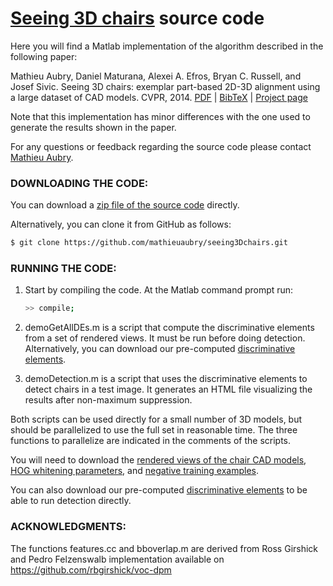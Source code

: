 [Seeing 3D chairs](http://www.di.ens.fr/willow/research/seeing3Dchairs) source code
===========

Here you will find a Matlab implementation of the algorithm described
in the following paper:

   Mathieu Aubry, Daniel Maturana, Alexei A. Efros, Bryan C. Russell, and Josef Sivic.
   Seeing 3D chairs: exemplar part-based 2D-3D alignment using a large dataset of CAD models.
   CVPR, 2014.
   [PDF](XXX) | [BibTeX](XXX) | [Project page](http://www.di.ens.fr/willow/research/seeing3Dchairs)

Note that this implementation has minor differences with the one used to generate the results shown in the paper.

For any questions or feedback regarding the source code please contact [Mathieu Aubry](mailto:mathieu.aubry@polytechnique.org). 


### DOWNLOADING THE CODE:

You can download a [zip file of the source code](https://github.com/mathieuaubry/seeing3Dchairs/archive/master.zip) directly.  

Alternatively, you can clone it from GitHub as follows:

``` sh
$ git clone https://github.com/mathieuaubry/seeing3Dchairs.git
```


### RUNNING THE CODE:

1. Start by compiling the code.  At the Matlab command prompt run:

   ``` sh
   >> compile;
   ```

2. demoGetAllDEs.m is a script that compute the discriminative elements from a set of rendered views. It must be run before doing detection. Alternatively, you can download our pre-computed [discriminative elements](http://www.di.ens.fr/willow/research/seeing3Dchairs/data/DEs.tar).

3. demoDetection.m is a script that uses the discriminative elements to detect chairs in a test image. It generates an HTML file visualizing the results after non-maximum suppression.

Both scripts can be used directly for a small number of 3D models, but
should be parallelized to use the full set in reasonable time. The
three functions to parallelize are indicated in the comments of the scripts.

You will need to download the [rendered views of the chair CAD
models](http://www.di.ens.fr/willow/research/seeing3Dchairs/data/rendered_chairs.tar), [HOG whitening parameters](http://www.di.ens.fr/willow/research/seeing3Dchairs/data/whitening_params.mat), and [negative training
examples](http://www.di.ens.fr/willow/research/seeing3Dchairs/data/negative_hogs.mat).

You can also download our pre-computed [discriminative elements](http://www.di.ens.fr/willow/research/seeing3Dchairs/data/DEs.tar) to be able to run detection directly.

### ACKNOWLEDGMENTS:

The functions features.cc and bboverlap.m  are derived from Ross Girshick and Pedro Felzenswalb implementation available on https://github.com/rbgirshick/voc-dpm 
